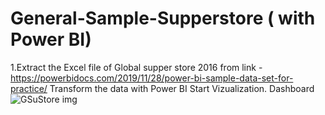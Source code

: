 # General-Sample-Supperstore ( with Power BI)
1.Extract the Excel file of Global supper store 2016 from link
-https://powerbidocs.com/2019/11/28/power-bi-sample-data-set-for-practice/
Transform the data with Power BI
Start Vizualization.
Dashboard
![GSuStore img](https://user-images.githubusercontent.com/104004284/218280744-7a8bed71-4f75-40c8-b8f2-9a57e527ea71.png)



